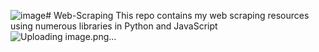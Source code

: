 ![image](https://github.com/user-attachments/assets/a132c548-f30e-4d0f-9998-c83d6c462e76)# Web-Scraping
This repo contains my web scraping resources using numerous libraries in Python and JavaScript 
![Uploading image.png…]()
